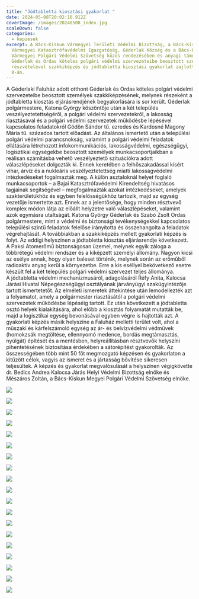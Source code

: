 ```yaml
---
title: "Jódtabletta kiosztási gyakorlat "
date: 2024-05-08T20:02:10.912Z
coverImage: /images/20240508_index.jpg
scaleDown: false
categories:
  - kepzesek
excerpt: A Bács-Kiskun Vármegyei Területi Védelmi Bizottság, a Bács-Kiskun
  Vármegyei Katasztrófavédelmi Igazgatóság, Géderlak Község és a Bács-Kiskun
  Vármegyei Polgári Védelmi Szövetség közös rendezésében és anyagi támogatásával
  Géderlak és Ordas köteles polgári védelmi szervezeteibe beosztott személyek
  részvételével szakkiképzés és jódtabletta kiosztási gyakorlat zajlott május
  8-án.
---
```

A Géderlaki Faluház adott otthont Géderlak és Ordas köteles polgári védelmi szervezeteibe beosztott személyek szakkiképzésének, melynek részeként a jódtabletta kiosztás eljárásrendjének begyakorlására is sor került. 
Géderlak polgármestere, Katona György köszöntője után a két település veszélyeztetettségéről, a polgári védelmi szervezetekről, a lakosság riasztásával és a polgári védelmi szervezetek működésbe lépésével kapcsolatos feladatokról Gödön Sándor tű. ezredes és Kardosné Magony Mária tű. százados tartott előadást. Az általános ismertető után a települési polgári védelmi parancsnokság, valamint a polgári védelmi feladatok ellátására létrehozott infokommunikációs, lakosságvédelmi, egészségügyi, logisztikai egységekbe beosztott személyek munkacsoportjaikban a reálisan számításba vehető veszélyeztető szituációkra adott válaszlépéseket dolgozták ki. Ennek keretében a felhőszakadással kísért vihar, árvíz és a nukleáris veszélyeztetettség miatti lakosságvédelmi intézkedéseket fogalmazták meg. A külön asztaloknál helyet foglaló munkacsoportok – a Bajai Katasztrófavédelmi Kirendeltség hivatásos tagjainak segítségével – megfogalmazták azokat intézkedéseket, amelyek szakterületükhöz és egyben felelősségükhöz tartozik, majd az egység vezetője ismertette azt. Ennek az a jelentősége, hogy minden résztvevő komplex módon látja az előállt helyzetre való válaszlépéseket, valamint azok egymásra utaltságát. Katona György Géderlak és Szabó Zsolt Ordas polgármestere, mint a védelmi és biztonsági tevékenységekkel kapcsolatos települési szintű feladatok felelőse irányította és összehangolta a feladatok végrehajtását.
A továbbiakban a szakkiképzés mellett gyakorlati képzés is folyt. Az eddigi helyszínen a jódtabletta kiosztás eljárásrendje következett. 
A Paksi Atomerőmű biztonságosan üzemel, melynek egyik záloga a többrétegű védelmi rendszer és a kiképzett személyi állomány. Nagyon kicsi az esélye annak, hogy olyan baleset történik, melynek során az erőműből radioaktív anyag kerül a környezetbe. Erre a kis eséllyel bekövetkező esetre készült fel a két település polgári védelmi szervezet teljes állománya.\
A jódtabletta védelmi mechanizmusáról, adagolásáról Réfy Anita, Kalocsa Járási Hivatal Népegészségügyi osztályának járványügyi szakügyintézője tartott ismertetetőt. Az elméleti ismeretek áttekintése után lemodellezték azt a folyamatot, amely a polgármester riasztásától a polgári védelmi szervezetek működésbe lépéséig tartott. Ez után következett a jódtabletta osztó helyek kialakítására, ahol előbb a kiosztás folyamatát mutatták be, majd a logisztikai egység bevonásával egyben végre is hajtották azt. 
A gyakorlati képzés másik helyszíne a Faluház melletti terület volt, ahol a műszaki és kárfelszámoló egység az ár- és belvízvédelmi védművek (homokzsák megtöltése, ellennyomó medence, bordás megtámasztás, nyúlgát) építését és a mentésben, helyreállításban résztvevők helyszíni pihentetésének biztosítása érdekében a sátorépítést gyakorolták.
Az összességében több mint 50 főt megmozgató képzésen és gyakorlaton a kitűzött célok, vagyis az ismeret és a jártasság bővítése sikeresen teljesültek. 
A képzés és gyakorlat megvalósulását a helyszínen végigkövette dr. Bedics Andrea Kalocsa Járás Helyi Védelmi Bizottság elnöke és Mészáros Zoltán, a Bács-Kiskun Megyei Polgári Védelmi Szövetség elnöke. 

![](/images/20240508-1.jpg)

![](/images/20240508-2.jpg)

![](/images/20240508-3.jpg)

![](/images/20240508-4.jpg)

![](/images/20240508-5.jpg)

![](/images/20240508-6.jpg)

![](/images/20240508-7.jpg)

![](/images/20240508-8.jpg)

![](/images/20240508-9.jpg)

![](/images/20240508-10.jpg)

![](/images/20240508-11.jpg)

![](/images/20240508-12.jpg)

![](/images/20240508-13.jpg)

![](/images/20240508-14.jpg)

![](/images/20240508-15.jpg)

![](/images/20240508-16.jpg)

![](/images/20240508-17.jpg)

![](/images/20240508-18.jpg)

![](/images/20240508-19.jpg)